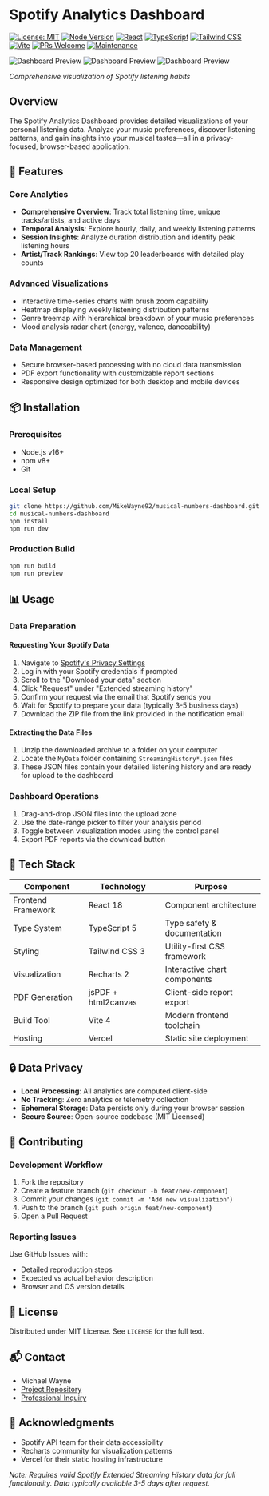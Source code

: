 # Spotify Analytics Dashboard

[![License: MIT](https://img.shields.io/badge/License-MIT-blue.svg)](https://opensource.org/licenses/MIT)
[![Node Version](https://img.shields.io/badge/node-%3E%3D16-green.svg)](https://nodejs.org)
[![React](https://img.shields.io/badge/React-18-blue.svg)](https://reactjs.org)
[![TypeScript](https://img.shields.io/badge/TypeScript-5-blue.svg)](https://www.typescriptlang.org)
[![Tailwind CSS](https://img.shields.io/badge/Tailwind-3-38B2AC.svg)](https://tailwindcss.com)
[![Vite](https://img.shields.io/badge/Vite-4-646CFF.svg)](https://vitejs.dev)
[![PRs Welcome](https://img.shields.io/badge/PRs-welcome-brightgreen.svg)](https://github.com/MikeWayne92/musical-numbers-dashboard/pulls)
[![Maintenance](https://img.shields.io/badge/Maintained-yes-green.svg)](https://github.com/MikeWayne92/musical-numbers-dashboard/commits/main)

![Dashboard Preview](./MainDash.png)
![Dashboard Preview](./DashTwo.png)
![Dashboard Preview](./DashThree.png)

*Comprehensive visualization of Spotify listening habits*

## Overview

The Spotify Analytics Dashboard provides detailed visualizations of your personal listening data. Analyze your music preferences, discover listening patterns, and gain insights into your musical tastes—all in a privacy-focused, browser-based application.

## 🚀 Features

### Core Analytics
- **Comprehensive Overview**: Track total listening time, unique tracks/artists, and active days
- **Temporal Analysis**: Explore hourly, daily, and weekly listening patterns
- **Session Insights**: Analyze duration distribution and identify peak listening hours
- **Artist/Track Rankings**: View top 20 leaderboards with detailed play counts

### Advanced Visualizations
- Interactive time-series charts with brush zoom capability
- Heatmap displaying weekly listening distribution patterns
- Genre treemap with hierarchical breakdown of your music preferences
- Mood analysis radar chart (energy, valence, danceability)

### Data Management
- Secure browser-based processing with no cloud data transmission
- PDF export functionality with customizable report sections
- Responsive design optimized for both desktop and mobile devices

## 📦 Installation

### Prerequisites
- Node.js v16+ 
- npm v8+
- Git

### Local Setup
```bash
git clone https://github.com/MikeWayne92/musical-numbers-dashboard.git
cd musical-numbers-dashboard
npm install
npm run dev
```

### Production Build
```bash
npm run build
npm run preview
```

## 📊 Usage

### Data Preparation

#### Requesting Your Spotify Data
1. Navigate to [Spotify's Privacy Settings](https://www.spotify.com/account/privacy/)
2. Log in with your Spotify credentials if prompted
3. Scroll to the "Download your data" section
4. Click "Request" under "Extended streaming history"
5. Confirm your request via the email that Spotify sends you
6. Wait for Spotify to prepare your data (typically 3-5 business days)
7. Download the ZIP file from the link provided in the notification email

#### Extracting the Data Files
1. Unzip the downloaded archive to a folder on your computer
2. Locate the `MyData` folder containing `StreamingHistory*.json` files
3. These JSON files contain your detailed listening history and are ready for upload to the dashboard

### Dashboard Operations
1. Drag-and-drop JSON files into the upload zone
2. Use the date-range picker to filter your analysis period
3. Toggle between visualization modes using the control panel
4. Export PDF reports via the download button

## 🔧 Tech Stack

| Component | Technology | Purpose |
|-----------|------------|---------|
| Frontend Framework | React 18 | Component architecture |
| Type System | TypeScript 5 | Type safety & documentation |
| Styling | Tailwind CSS 3 | Utility-first CSS framework |
| Visualization | Recharts 2 | Interactive chart components |
| PDF Generation | jsPDF + html2canvas | Client-side report export |
| Build Tool | Vite 4 | Modern frontend toolchain |
| Hosting | Vercel | Static site deployment |

## 🔒 Data Privacy

- **Local Processing**: All analytics are computed client-side
- **No Tracking**: Zero analytics or telemetry collection
- **Ephemeral Storage**: Data persists only during your browser session
- **Secure Source**: Open-source codebase (MIT Licensed)

## 🤝 Contributing

### Development Workflow
1. Fork the repository
2. Create a feature branch (`git checkout -b feat/new-component`)
3. Commit your changes (`git commit -m 'Add new visualization'`)
4. Push to the branch (`git push origin feat/new-component`)
5. Open a Pull Request

### Reporting Issues
Use GitHub Issues with:
- Detailed reproduction steps
- Expected vs actual behavior description
- Browser and OS version details

## 📄 License

Distributed under MIT License. See `LICENSE` for the full text.

## 📬 Contact

- Michael Wayne
- [Project Repository](https://github.com/MikeWayne92/musical-numbers-dashboard)
- [Professional Inquiry](https://github.com/MikeWayne92)

## 🌟 Acknowledgments

- Spotify API team for their data accessibility
- Recharts community for visualization patterns
- Vercel for their static hosting infrastructure

*Note: Requires valid Spotify Extended Streaming History data for full functionality. Data typically available 3-5 days after request.*
